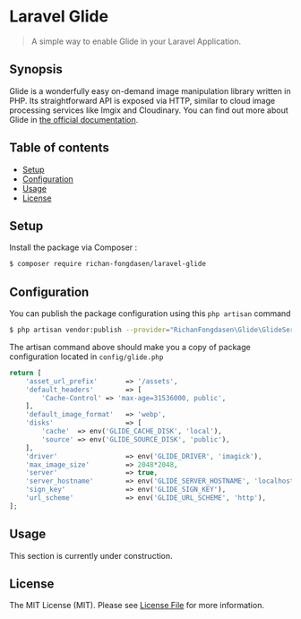 # Laravel Glide

> A simple way to enable Glide in your Laravel Application.

## Synopsis

Glide is a wonderfully easy on-demand image manipulation library written in PHP. Its straightforward API is exposed via HTTP, similar to cloud image processing services like Imgix and Cloudinary.
You can find out more about Glide in [the official documentation](https://glide.thephpleague.com/).

## Table of contents

- [Setup](#setup)
- [Configuration](#configuration)
- [Usage](#usage)
- [License](#license)

## Setup

Install the package via Composer :

```sh
$ composer require richan-fongdasen/laravel-glide
```

## Configuration

You can publish the package configuration using this `php artisan` command

```sh
$ php artisan vendor:publish --provider="RichanFongdasen\Glide\GlideServiceProvider"
```

The artisan command above should make you a copy of package configuration located in `config/glide.php`

```php
return [
    'asset_url_prefix'       => '/assets',
    'default_headers'        => [
        'Cache-Control' => 'max-age=31536000, public',
    ],
    'default_image_format'   => 'webp',
    'disks'                  => [
        'cache'  => env('GLIDE_CACHE_DISK', 'local'),
        'source' => env('GLIDE_SOURCE_DISK', 'public'),
    ],
    'driver'                 => env('GLIDE_DRIVER', 'imagick'),
    'max_image_size'         => 2048*2048,
    'server'                 => true,
    'server_hostname'        => env('GLIDE_SERVER_HOSTNAME', 'localhost:8000'),
    'sign_key'               => env('GLIDE_SIGN_KEY'),
    'url_scheme'             => env('GLIDE_URL_SCHEME', 'http'),
];
```

## Usage

This section is currently under construction.

## License

The MIT License (MIT). Please see [License File](LICENSE.md) for more information.
